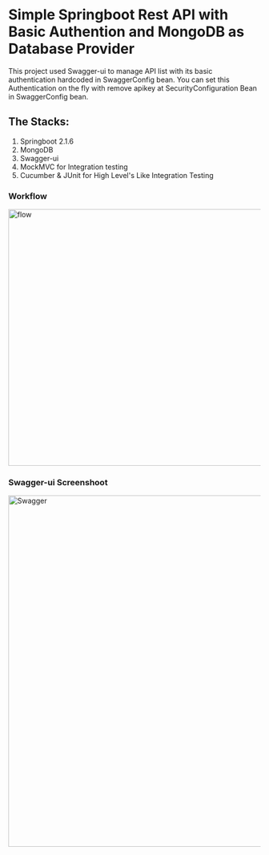 # Simple Springboot Rest API with Basic Authention and MongoDB as Database Provider 
This project used Swagger-ui to manage API list with its basic authentication hardcoded in SwaggerConfig bean.
You can set this Authentication on the fly with remove apikey at SecurityConfiguration Bean in SwaggerConfig bean.

## The Stacks:
1. Springboot 2.1.6
2. MongoDB
3. Swagger-ui
4. MockMVC for Integration testing
5. Cucumber & JUnit for High Level's Like Integration Testing

### Workflow

<img width="512" alt="flow" src="https://user-images.githubusercontent.com/18225438/61030681-1c0f0f80-a3e8-11e9-9322-e65e298b26d7.PNG">


### Swagger-ui Screenshoot

<img width="701" alt="Swagger" src="https://user-images.githubusercontent.com/18225438/61028534-19f68200-a3e3-11e9-9022-0fd4eb3566d6.PNG">

